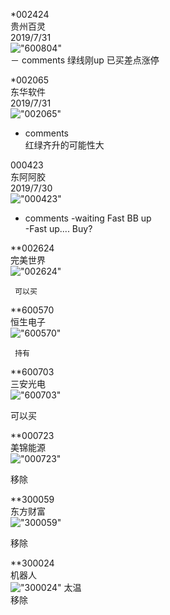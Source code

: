 
*002424  
贵州百灵  
2019/7/31  
!["600804"](http://www.alphadiscover.com/marketstate/cn_CSI300_stock/img/600804.SS.png)  
－ comments
      绿线刚up
      已买差点涨停

*002065  
东华软件  
2019/7/31  
!["002065"](http://www.alphadiscover.com/marketstate/cn_CSI300_stock/img/002065.SZ.png)  
- comments  
      红绿齐升的可能性大  
      
000423  
东阿阿胶  
2019/7/30  
!["000423"](http://www.alphadiscover.com/marketstate/cn_CSI300_stock/img/000423.SZ.png)   
- comments
      -waiting Fast BB up  
      -Fast up.... Buy?
      
 **002624  
 完美世界  
 !["002624"](http://www.alphadiscover.com/marketstate/cn_CSI300_stock/img/002624.SZ.png)   
    
     可以买  
     
 
 
 **600570  
 恒生电子  
 !["600570"](http://www.alphadiscover.com/marketstate/cn_CSI300_stock/img/600570.SS.png)  
 
     持有  
     
 
**600703  
三安光电  
 !["600703"](http://www.alphadiscover.com/marketstate/cn_CSI300_stock/img/600703.SS.png)  
 
 可以买   
 
  **000723  
 美锦能源   
 !["000723"](http://www.alphadiscover.com/marketstate/cn_CSI300_stock/img/000723.SZ.png)
 
   移除
 
**300059  
东方财富  
!["300059"](http://www.alphadiscover.com/marketstate/cn_CSI300_stock/img/300059.SZ.png)  
  
   移除
 
 **300024  
 机器人  
 !["300024"](http://www.alphadiscover.com/marketstate/cn_CSI300_stock/img/300024.SZ.png)
    太温  
    移除  
 
 
